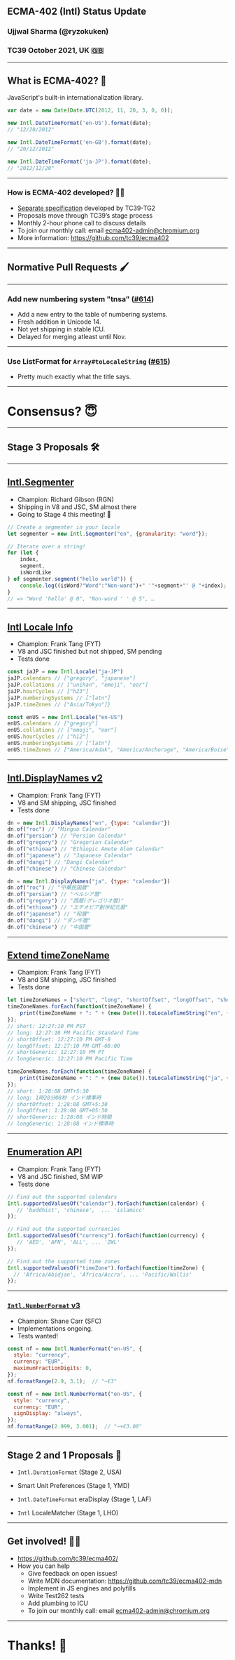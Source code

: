 ## ECMA-402 (Intl) Status Update

### Ujjwal Sharma (@ryzokuken)

### TC39 October 2021, UK 🇬🇧

---

## What is ECMA-402? 🤔

JavaScript's built-in internationalization library.

```javascript
var date = new Date(Date.UTC(2012, 11, 20, 3, 0, 0));

new Intl.DateTimeFormat('en-US').format(date);
// "12/20/2012"

new Intl.DateTimeFormat('en-GB').format(date);
// "20/12/2012"

new Intl.DateTimeFormat('ja-JP').format(date);
// "2012/12/20"
```

---

### How is ECMA-402 developed? 👩‍🏭

* [Separate specification](https://github.com/tc39/ecma402/) developed by TC39-TG2
* Proposals move through TC39’s stage process
* Monthly 2-hour phone call to discuss details
* To join our monthly call: email ecma402-admin@chromium.org
* More information: https://github.com/tc39/ecma402

---

## Normative Pull Requests 🖌

---

### Add new numbering system "tnsa" ([#614](https://github.com/tc39/ecma402/pull/614))

* Add a new entry to the table of numbering systems.
* Fresh addition in Unicode 14.
* Not yet shipping in stable ICU.
* Delayed for merging atleast until Nov.

---

### Use ListFormat for `Array#toLocaleString` ([#615](https://github.com/tc39/ecma402/pull/615))

* Pretty much exactly what the title says.

---

# Consensus? 😇

---

## Stage 3 Proposals 🛠

---

## [Intl.Segmenter](https://github.com/tc39/proposal-intl-segmenter)

* Champion: Richard Gibson (RGN)
* Shipping in V8 and JSC, SM almost there
* Going to Stage 4 this meeting! 🎉

```javascript
// Create a segmenter in your locale
let segmenter = new Intl.Segmenter("en", {granularity: "word"});

// Iterate over a string!
for (let {
    index,
    segment,
    isWordLike
} of segmenter.segment("hello world")) {
    console.log((isWord?"Word":"Non-word")+" '"+segment+"' @ "+index);
}
// => "Word 'hello' @ 0", "Non-word ' ' @ 5", …
```

---

## [Intl Locale Info](https://github.com/tc39/proposal-intl-locale-info)

* Champion: Frank Tang (FYT)
* V8 and JSC finished but not shipped, SM pending
* Tests done

```javascript
const jaJP = new Intl.Locale("ja-JP")
jaJP.calendars // ["gregory", "japanese"]
jaJP.collations // ["unihan", "emoji", "eor"]
jaJP.hourCycles // ["h23"]
jaJP.numberingSystems // ["latn"]
jaJP.timeZones // ["Asia/Tokyo"]}

const enUS = new Intl.Locale("en-US")
enUS.calendars // ["gregory"]
enUS.collations // ["emoji", "eor"]
enUS.hourCycles // ["h12"]
enUS.numberingSystems // ["latn"]
enUS.timeZones // ["America/Adak", "America/Anchorage", "America/Boise", "America/Chicago", "America/Denver", "America/Detroit", "America/Indiana/Knox", "America/Indiana/Marengo", "America/Indiana/Petersburg", "America/Indiana/Tell_City", "America/Indiana/Vevay", "America/Indiana/Vincennes", "America/Indiana/Winamac", "America/Indianapolis", "America/Juneau", "America/Kentucky/Monticello", "America/Los_Angeles", "America/Louisville", "America/Menominee", "America/Metlakatla", "America/New_York", "America/Nome", "America/North_Dakota/Beulah", "America/North_Dakota/Center", "America/North_Dakota/New_Salem", "America/Phoenix", "America/Sitka", "America/Yakutat", "Pacific/Honolulu"]
```

---

## [Intl.DisplayNames v2](https://github.com/tc39/intl-displaynames-v2)

* Champion: Frank Tang (FYT)
* V8 and SM shipping, JSC finished
* Tests done

```javascript
dn = new Intl.DisplayNames("en", {type: "calendar"})
dn.of("roc") // "Minguo Calendar"
dn.of("persian") // "Persian Calendar"
dn.of("gregory") // "Gregorian Calendar"
dn.of("ethioaa") // "Ethiopic Amete Alem Calendar"
dn.of("japanese") // "Japanese Calendar"
dn.of("dangi") // "Dangi Calendar"
dn.of("chinese") // "Chinese Calendar"

dn = new Intl.DisplayNames("ja", {type: "calendar"})
dn.of("roc") // "中華民国暦"
dn.of("persian") // "ペルシア暦"
dn.of("gregory") // "西暦(グレゴリオ暦)"
dn.of("ethioaa") // "エチオピア創世紀元暦"
dn.of("japanese") // "和暦"
dn.of("dangi") // "ダンギ暦"
dn.of("chinese") // "中国暦"
```

---

## [Extend timeZoneName](https://github.com/tc39/proposal-intl-extend-timezonename)

* Champion: Frank Tang (FYT)
* V8 and SM shipping, JSC finished
* Tests done

```javascript
let timeZoneNames = ["short", "long", "shortOffset", "longOffset", "shortGeneric", "longGeneric"];
timeZoneNames.forEach(function(timeZoneName) {
    print(timeZoneName + ": " + (new Date()).toLocaleTimeString("en", {timeZoneName}))
});
// short: 12:27:10 PM PST
// long: 12:27:10 PM Pacific Standard Time
// shortOffset: 12:27:10 PM GMT-8
// longOffset: 12:27:10 PM GMT-08:00
// shortGeneric: 12:27:10 PM PT
// longGeneric: 12:27:10 PM Pacific Time

timeZoneNames.forEach(function(timeZoneName) {
    print(timeZoneName + ": " + (new Date()).toLocaleTimeString("ja", {timeZoneName}))
});
// short: 1:28:08 GMT+5:30
// long: 1時28分08秒 インド標準時
// shortOffset: 1:28:08 GMT+5:30
// longOffset: 1:28:08 GMT+05:30
// shortGeneric: 1:28:08 インド時間
// longGeneric: 1:28:08 インド標準時
```

---

## [Enumeration API](https://github.com/tc39/proposal-intl-enumeration)

* Champion: Frank Tang (FYT)
* V8 and JSC finished, SM WIP
* Tests done

```javascript
// Find out the supported calendars
Intl.supportedValuesOf("calendar").forEach(function(calendar) {
   // 'buddhist', 'chinese',  ... 'islamicc'
});

// Find out the supported currencies
Intl.supportedValuesOf("currency").forEach(function(currency) {
   // 'AED', 'AFN', 'ALL', ... 'ZWL'
});

// Find out the supported time zones
Intl.supportedValuesOf("timeZone").forEach(function(timeZone) {
  // 'Africa/Abidjan', 'Africa/Accra', ... 'Pacific/Wallis'
});
```

---

### [`Intl.NumberFormat` v3](https://github.com/tc39/proposal-intl-numberformat-v3)

* Champion: Shane Carr (SFC)
* Implementations ongoing.
* Tests wanted!

```javascript
const nf = new Intl.NumberFormat("en-US", {
  style: "currency",
  currency: "EUR",
  maximumFractionDigits: 0,
});
nf.formatRange(2.9, 3.1);  // "~€3"

const nf = new Intl.NumberFormat("en-US", {
  style: "currency",
  currency: "EUR",
  signDisplay: "always",
});
nf.formatRange(2.999, 3.001);  // "~+€3.00"
```

---

## Stage 2 and 1 Proposals 🔨

* `Intl.DurationFormat` (Stage 2, USA)

* Smart Unit Preferences (Stage 1, YMD)
* `Intl.DateTimeFormat` eraDisplay (Stage 1, LAF)
* `Intl` LocaleMatcher (Stage 1, LHO)

---

## Get involved! 👨‍🔧

* https://github.com/tc39/ecma402/
* How you can help
    * Give feedback on open issues!
    * Write MDN documentation: https://github.com/tc39/ecma402-mdn
    * Implement in JS engines and polyfills
    * Write Test262 tests
    * Add plumbing to ICU
    * To join our monthly call: email ecma402-admin@chromium.org

---

# Thanks! 🙏
